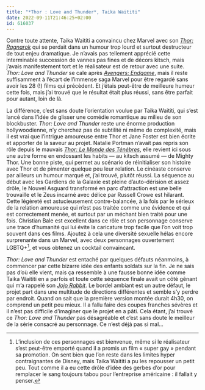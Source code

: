 ```yaml
---
title: "*Thor : Love and Thunder*, Taika Waititi"
date: 2022-09-11T21:46:25+02:00
id: 616037 
---
```


Contre toute attente, Taika Waititi a convaincu chez Marvel avec son *[Thor: Ragnarok](https://voiretmanger.fr/thor-ragnarok-waititi/)* qui se perdait dans un humour trop lourd et surtout destructeur de tout enjeu dramatique. Je n’avais pas tellement apprécié cette interminable succession de vannes pas fines et de décors kitsch, mais j’avais manifestement tort et le réalisateur est de retour avec une suite. *Thor: Love and Thunder* se cale après *‌[Avengers: Endgame](https://voiretmanger.fr/avengers-endgame-russo/)*, mais il reste suffisamment à l’écart de l’immense saga Marvel pour être regardé sans avoir les 28 (!) films qui précèdent. Et j’étais peut-être de meilleure humeur cette fois, mais j’ai trouvé que le résultat était plus réussi, sans être parfait pour autant, loin de là.

La différence, c’est sans doute l’orientation voulue par Taika Waititi, qui s’est lancé dans l’idée de glisser une comédie romantique au milieu de son blockbuster. *Thor: Love and Thunder* reste une énorme production hollywoodienne, n’y cherchez pas de subtilité ni même de complexité, mais il est vrai que l’intrigue amoureuse entre Thor et Jane Foster est bien écrite et apporter de la saveur au projet. Natalie Portman n’avait pas repris son rôle depuis le mauvais *[Thor: Le Monde des Ténèbres](https://voiretmanger.fr/thor-le-monde-des-tenebres-taylor/)*, elle revient ici sous une autre forme en endossant les habits — au kitsch assumé — de Mighty Thor. Une bonne piste, qui permet au scénario de réinitialiser son histoire avec Thor et de pimenter quelque peu leur relation. Le cinéaste conserve par ailleurs un humour marqué et, j’ai trouvé, plutôt réussi. La séquence au début avec les Gardiens de la Galaxie est pleine d’auto-dérision et assez drôle, le Nouvel Asguard transformé en parc d’attraction est une belle trouvaille et le Zeus incarné avec délice par Russell Crowe est hilarant. Cette légèreté est astucieusement contre-balancée, à la fois par le sérieux de la relation amoureuse qui n’est pas traitée comme une évidence et qui est correctement menée, et surtout par un méchant bien traité pour une fois. Christian Bale est excellent dans ce rôle et son personnage conserve une trace d’humanité qui lui évite la caricature trop facile que l’on voit trop souvent dans ces films. Ajoutez à cela une diversité sexuelle hélas encore surprenante dans un Marvel, avec deux personnages ouvertement LGBTQ+[^1], et vous obtenez un cocktail convaincant.

*Thor: Love and Thunder* est entaché par quelques défauts néanmoins, à commencer par cette bizarre idée des enfants soldats sur la fin. Je ne sais pas d’où elle vient, mais ça ressemble à une fausse bonne idée comme Taika Waititi en a parfois et toute cette séquence finale avait un côté gênant qui m’a rappelé son *[Jojo Rabbit](https://nicolasfurno.fr/film/jojo-rabbit-waititi/)*. Le bordel ambiant est un autre défaut, le projet part dans une multitude de directions différentes et semble s’y perdre par endroit. Quand on sait que la première version montée durait 4h30, on comprend un petit peu mieux. Il a fallu faire des coupes franches sévères et il n’est pas difficile d’imaginer que le projet en a pâti. Cela étant, j’ai trouvé ce *Thor: Love and Thunder* pas désagréable et c’est sans doute le meilleur de la série consacré au personnage. Ce n’est déjà pas si mal…

[^1]: L’inclusion de ces personnages est bienvenue, même si le réalisateur s’est peut-être emporté quand il a promis un film « super gay » pendant sa promotion. On sent bien que l’on reste dans les limites hyper contraignantes de Disney, mais Taika Waititi a pu les repousser un petit peu. Tout comme il a eu cette drôle d’idée des gerbes d’or pour remplacer le sang toujours tabou pour l’entreprise américaine : il fallait y penser. 